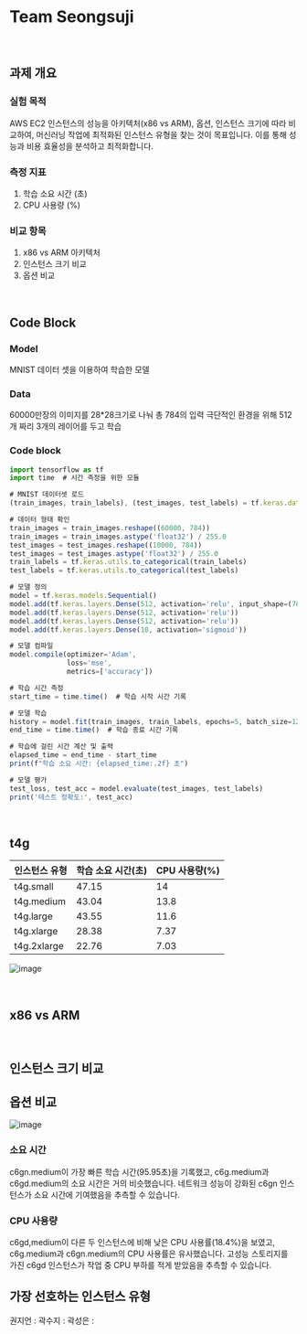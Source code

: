 # Team Seongsuji
<br>

## 과제 개요
### 실험 목적
AWS EC2 인스턴스의 성능을 아키텍처(x86 vs ARM), 옵션, 인스턴스 크기에 따라 비교하여, 
머신러닝 작업에 최적화된 인스턴스 유형을 찾는 것이 목표입니다. 
이를 통해 성능과 비용 효율성을 분석하고 최적화합니다.

### 측정 지표
1. 학습 소요 시간 (초)
2. CPU 사용량 (%)

### 비교 항목
1.	x86 vs ARM 아키텍처
2.	인스턴스 크기 비교
3.	옵션 비교

<br>

## Code Block   
### Model
MNIST 데이터 셋을 이용하여 학습한 모델

### Data
60000만장의 이미지를 28*28크기로 나눠 총 784의 입력
극단적인 환경을 위해 512개 짜리 3개의 레이어를 두고 학습

### Code block
```js
import tensorflow as tf
import time  # 시간 측정을 위한 모듈

# MNIST 데이터셋 로드
(train_images, train_labels), (test_images, test_labels) = tf.keras.datasets.mnist.load_data()

# 데이터 형태 확인
train_images = train_images.reshape((60000, 784))
train_images = train_images.astype('float32') / 255.0
test_images = test_images.reshape((10000, 784))
test_images = test_images.astype('float32') / 255.0
train_labels = tf.keras.utils.to_categorical(train_labels)
test_labels = tf.keras.utils.to_categorical(test_labels)

# 모델 정의
model = tf.keras.models.Sequential()
model.add(tf.keras.layers.Dense(512, activation='relu', input_shape=(784,)))
model.add(tf.keras.layers.Dense(512, activation='relu'))
model.add(tf.keras.layers.Dense(512, activation='relu'))
model.add(tf.keras.layers.Dense(10, activation='sigmoid'))

# 모델 컴파일
model.compile(optimizer='Adam',
              loss='mse',
              metrics=['accuracy'])

# 학습 시간 측정
start_time = time.time()  # 학습 시작 시간 기록

# 모델 학습
history = model.fit(train_images, train_labels, epochs=5, batch_size=128)
end_time = time.time()  # 학습 종료 시간 기록

# 학습에 걸린 시간 계산 및 출력
elapsed_time = end_time - start_time
print(f"학습 소요 시간: {elapsed_time:.2f} 초")

# 모델 평가
test_loss, test_acc = model.evaluate(test_images, test_labels)
print('테스트 정확도:', test_acc)

```

<br> 

## t4g

| 인스턴스 유형 | 학습 소요 시간(초) | CPU 사용량(%) | 
| --- | --- | --- | 
| t4g.small | 47.15 | 14 |
| t4g.medium | 43.04 | 13.8 |
| t4g.large | 43.55 | 11.6 |
| t4g.xlarge | 28.38 | 7.37 |
| t4g.2xlarge | 22.76 | 7.03 |

![image](https://github.com/user-attachments/assets/e7538808-4e69-436b-a00c-59af9cb84e2b)

<br>

## x86 vs ARM   

<br> 

## 인스턴스 크기 비교

## 옵션 비교
![image](https://github.com/user-attachments/assets/fc5cefbf-a037-4f1b-8055-46aacc974f14)
### 소요 시간
c6gn.medium이 가장 빠른 학습 시간(95.95초)을 기록했고, c6g.medium과 c6gd.medium의 소요 시간은 거의 비슷했습니다.
네트워크 성능이 강화된 c6gn 인스턴스가 소요 시간에 기여했음을 추측할 수 있습니다.
### CPU 사용량 
c6gd,medium이 다른 두 인스턴스에 비해 낮은 CPU 사용률(18.4%)을 보였고, c6g.medium과 c6gn.medium의 CPU 사용률은 유사했습니다.
고성능 스토리지를 가진 c6gd 인스턴스가 작업 중 CPU 부하를 적게 받았음을 추측할 수 있습니다.
## 가장 선호하는 인스턴스 유형
권지언 :
곽수지 :
곽성은 :

